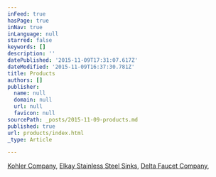 ```yaml
---
inFeed: true
hasPage: true
inNav: true
inLanguage: null
starred: false
keywords: []
description: ''
datePublished: '2015-11-09T17:31:07.617Z'
dateModified: '2015-11-09T16:37:30.781Z'
title: Products
authors: []
publisher:
  name: null
  domain: null
  url: null
  favicon: null
sourcePath: _posts/2015-11-09-products.md
published: true
url: products/index.html
_type: Article

---
```

[Kohler Company][0], [Elkay Stainless Steel Sinks][1], [Delta Faucet Company][2], 

[0]: http://www.us.kohler.com/us/
[1]: http://www.elkay.com/
[2]: http://www.deltafaucet.com/index.html